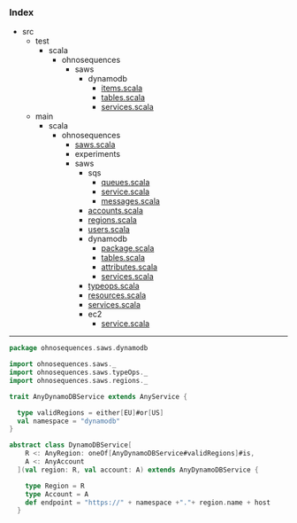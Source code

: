 ### Index

+ src
  + test
    + scala
      + ohnosequences
        + saws
          + dynamodb
            + [items.scala](../../../../../test/scala/ohnosequences/saws/dynamodb/items.md)
            + [tables.scala](../../../../../test/scala/ohnosequences/saws/dynamodb/tables.md)
            + [services.scala](../../../../../test/scala/ohnosequences/saws/dynamodb/services.md)
  + main
    + scala
      + ohnosequences
        + [saws.scala](../../saws.md)
        + experiments
        + saws
          + sqs
            + [queues.scala](../sqs/queues.md)
            + [service.scala](../sqs/service.md)
            + [messages.scala](../sqs/messages.md)
          + [accounts.scala](../accounts.md)
          + [regions.scala](../regions.md)
          + [users.scala](../users.md)
          + dynamodb
            + [package.scala](package.md)
            + [tables.scala](tables.md)
            + [attributes.scala](attributes.md)
            + [services.scala](services.md)
          + [typeops.scala](../typeops.md)
          + [resources.scala](../resources.md)
          + [services.scala](../services.md)
          + ec2
            + [service.scala](../ec2/service.md)

------


```scala
package ohnosequences.saws.dynamodb

import ohnosequences.saws._
import ohnosequences.saws.typeOps._
import ohnosequences.saws.regions._ 

trait AnyDynamoDBService extends AnyService {

  type validRegions = either[EU]#or[US]
  val namespace = "dynamodb"
}

abstract class DynamoDBService[
    R <: AnyRegion: oneOf[AnyDynamoDBService#validRegions]#is,
    A <: AnyAccount
  ](val region: R, val account: A) extends AnyDynamoDBService {

    type Region = R
    type Account = A
    def endpoint = "https://" + namespace +"."+ region.name + host
  } 
```


